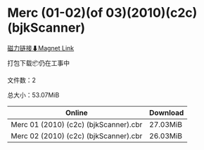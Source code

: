# Merc (01-02)(of 03)(2010)(c2c)(bjkScanner)

[磁力链接⬇Magnet Link](magnet:?xt=urn:btih:df2992a8b73a70ecf855d8809ca5d9b5b544a34d&dn=Merc%20%2801-02%29%28of%2003%29%282010%29%28c2c%29%28bjkScanner%29)

打包下载📦仍在工事中

文件数：2

总大小：53.07MiB

Online | Download
--- | ---
Merc 01 (2010) (c2c) (bjkScanner).cbr | 27.03MiB
Merc 02 (2010) (c2c) (bjkScanner).cbr | 26.03MiB
